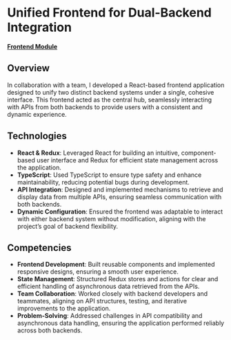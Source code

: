# Unified Frontend for Dual-Backend Integration

[**Frontend Module**](https://github.com/achasek/frontend-project-multiverse)

## Overview

In collaboration with a team, I developed a React-based frontend application designed to unify two distinct backend systems under a single, cohesive interface. This frontend acted as the central hub, seamlessly interacting with APIs from both backends to provide users with a consistent and dynamic experience.

## Technologies

- **React & Redux**: Leveraged React for building an intuitive, component-based user interface and Redux for efficient state management across the application.
- **TypeScript**: Used TypeScript to ensure type safety and enhance maintainability, reducing potential bugs during development.
- **API Integration**: Designed and implemented mechanisms to retrieve and display data from multiple APIs, ensuring seamless communication with both backends.
- **Dynamic Configuration**: Ensured the frontend was adaptable to interact with either backend system without modification, aligning with the project’s goal of backend flexibility.

## Competencies

- **Frontend Development**: Built reusable components and implemented responsive designs, ensuring a smooth user experience.
- **State Management**: Structured Redux stores and actions for clear and efficient handling of asynchronous data retrieved from the APIs.
- **Team Collaboration**: Worked closely with backend developers and teammates, aligning on API structures, testing, and iterative improvements to the application.
- **Problem-Solving**: Addressed challenges in API compatibility and asynchronous data handling, ensuring the application performed reliably across both backends.
